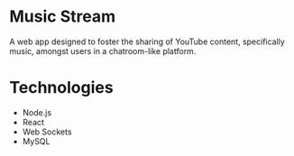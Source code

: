 # Music Stream
A web app designed to foster the sharing of YouTube content, specifically music, amongst users in a chatroom-like platform.  

# Technologies
- Node.js
- React
- Web Sockets
- MySQL